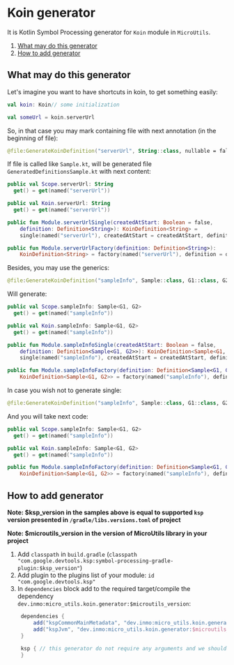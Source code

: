 # Koin generator

It is Kotlin Symbol Processing generator for `Koin` module in `MicroUtils`.

1. [What may do this generator](#what-may-do-this-generator)
2. [How to add generator](#how-to-add-generator)

## What may do this generator

Let's imagine you want to have shortcuts in koin, to get something easily:

```kotlin
val koin: Koin// some initialization

val someUrl = koin.serverUrl
```

So, in that case you may mark containing file with next annotation (in the beginning of file):

```kotlin
@file:GenerateKoinDefinition("serverUrl", String::class, nullable = false)
```

If file is called like `Sample.kt`, will be generated file `GeneratedDefinitionsSample.kt` with next content:

```kotlin
public val Scope.serverUrl: String
  get() = get(named("serverUrl"))

public val Koin.serverUrl: String
  get() = get(named("serverUrl"))

public fun Module.serverUrlSingle(createdAtStart: Boolean = false,
    definition: Definition<String>): KoinDefinition<String> =
    single(named("serverUrl"), createdAtStart = createdAtStart, definition = definition)

public fun Module.serverUrlFactory(definition: Definition<String>):
    KoinDefinition<String> = factory(named("serverUrl"), definition = definition)
```

Besides, you may use the generics:

```kotlin
@file:GenerateKoinDefinition("sampleInfo", Sample::class, G1::class, G2::class, nullable = false)
```

Will generate:

```kotlin
public val Scope.sampleInfo: Sample<G1, G2>
  get() = get(named("sampleInfo"))

public val Koin.sampleInfo: Sample<G1, G2>
  get() = get(named("sampleInfo"))

public fun Module.sampleInfoSingle(createdAtStart: Boolean = false,
    definition: Definition<Sample<G1, G2>>): KoinDefinition<Sample<G1, G2>> =
    single(named("sampleInfo"), createdAtStart = createdAtStart, definition = definition)

public fun Module.sampleInfoFactory(definition: Definition<Sample<G1, G2>>):
    KoinDefinition<Sample<G1, G2>> = factory(named("sampleInfo"), definition = definition)
```

In case you wish not to generate single:

```kotlin
@file:GenerateKoinDefinition("sampleInfo", Sample::class, G1::class, G2::class, nullable = false, generateSingle = false)
```

And you will take next code:

```kotlin
public val Scope.sampleInfo: Sample<G1, G2>
  get() = get(named("sampleInfo"))

public val Koin.sampleInfo: Sample<G1, G2>
  get() = get(named("sampleInfo"))

public fun Module.sampleInfoFactory(definition: Definition<Sample<G1, G2>>):
    KoinDefinition<Sample<G1, G2>> = factory(named("sampleInfo"), definition = definition)
```

## How to add generator

**Note: $ksp_version in the samples above is equal to supported `ksp` version presented in `/gradle/libs.versions.toml` of project**

**Note: $microutils_version in the version of MicroUtils library in your project**

1. Add `classpath` in `build.gradle` (`classpath "com.google.devtools.ksp:symbol-processing-gradle-plugin:$ksp_version"`)
2. Add plugin to the plugins list of your module: `id "com.google.devtools.ksp"`
3. In `dependencies` block add to the required target/compile the dependency `dev.inmo:micro_utils.koin.generator:$microutils_version`:
   ```groovy
    dependencies {
        add("kspCommonMainMetadata", "dev.inmo:micro_utils.koin.generator:$microutils_version") // will work in commonMain of your multiplatform module
        add("kspJvm", "dev.inmo:micro_utils.koin.generator:$microutils_version") // will work in main of your JVM module
    }
    
    ksp { // this generator do not require any arguments and we should left `ksp` empty
    }
    ```
